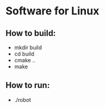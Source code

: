 # Software for Linux
## How to build:
  * mkdir build
  * cd build
  * cmake ..
  * make

## How to run:
  * ./robot


